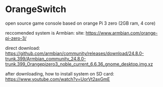# OrangeSwitch
open source game console based on orange Pi 3 zero (2GB ram, 4 core)

reccomended system is Armbian:
  site:
    https://www.armbian.com/orange-pi-zero-3/
    
  direct download:
    https://github.com/armbian/community/releases/download/24.8.0-trunk.399/Armbian_community_24.8.0-trunk.399_Orangepizero3_noble_current_6.6.36_gnome_desktop.img.xz

after downloading, how to install system on SD card:
  https://www.youtube.com/watch?v=UorVt2axGmE
